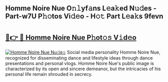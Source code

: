 ## Homme Noire Nue O𝚗𝚕yf𝚊ns L𝚎a𝚔ed N𝚞𝚍es - Part-w7U P𝚑𝚘tos Vi𝚍𝚎o - H𝚘𝚝 Part L𝚎a𝚔s 9fevn

# <h2><a href="http://kf217x.oniu.top/?m=Homme+Noire+Nue">🔗👉 🔴 Homme Noire Nue P𝚑ot𝚘𝚜 V𝚒d𝚎o</a></h2>

[![Homme Noire Nue Nu𝚍e𝚜](https://i.imgur.com/0qMVB7G.gif)](http://kf217x.oniu.top/?m=Homme+Noire+Nue)
Social media personality Homme Noire Nue, recognized for disseminating dance and lifestyle ideas through dance presentations and personal vlogs. Homme Noire Nue's public image is characterized by its open and sincere demeanor, but the intricacies of his personal life remain shrouded in secrecy.  
